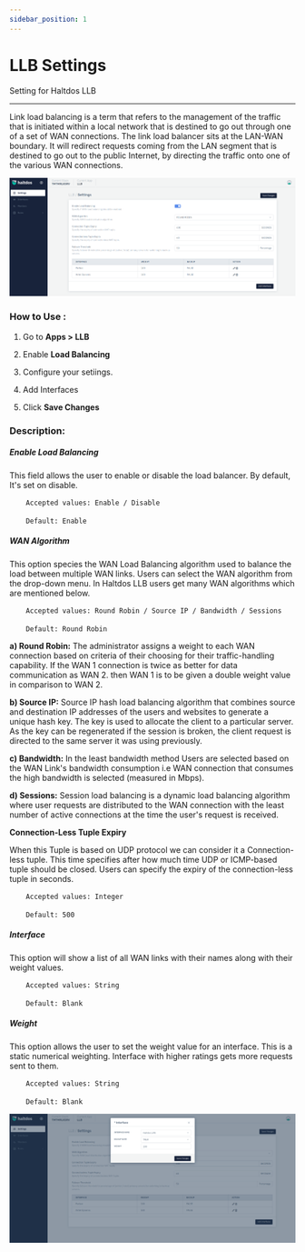 ```yaml
---
sidebar_position: 1
---
```



# LLB Settings

Setting for Haltdos LLB

---

Link load balancing is a term that refers to the management of the traffic that is initiated within a local network that is destined to go out through one of a set of WAN connections. The link load balancer sits at the LAN-WAN boundary. It will redirect requests coming from the LAN segment that is destined to go out to the public Internet, by directing the traffic onto one of the various WAN connections.

![llbsettings](/img/llb/v7/docs/llb_settings.png)

### **How to Use :**

1. Go to **Apps > LLB**

2. Enable **Load Balancing**

3. Configure your setiings.

4. Add Interfaces

5. Click **Save Changes**

 ### **Description:**

##### **Enable Load Balancing**

This field allows the user to enable or disable the load balancer. By default, It's set on disable.

```
    Accepted values: Enable / Disable

    Default: Enable 
```


##### **WAN Algorithm**

This option species the WAN Load Balancing algorithm used to balance the load between multiple WAN links. Users can select the WAN algorithm from the drop-down menu. In Haltdos LLB  users get many WAN algorithms which are mentioned below.

```
    Accepted values: Round Robin / Source IP / Bandwidth / Sessions 

    Default: Round Robin 
```


**a) Round Robin:** The administrator assigns a weight to each WAN connection based on criteria of their choosing for their traffic-handling capability. If the WAN 1 connection is twice as better for data communication as WAN 2. then WAN 1 is to be given a double weight value in comparison to WAN 2.

**b) Source IP:** Source IP hash load balancing algorithm that combines source and destination IP addresses of the users and websites to generate a unique hash key. The key is used to allocate the client to a particular server. As the key can be regenerated if the session is broken, the client request is directed to the same server it was using previously.

**c) Bandwidth:** In the least bandwidth method Users are selected based on the WAN Link's bandwidth consumption i.e WAN connection that consumes the high bandwidth is selected (measured in Mbps).

**d) Sessions:** Session load balancing is a dynamic load balancing algorithm where user requests are distributed to the WAN connection with the least number of active connections at the time the user's request is received.

**Connection-Less Tuple Expiry**

When this Tuple is based on UDP protocol we can consider it a Connection-less tuple. This time specifies after how much time UDP or ICMP-based tuple should be closed. Users can specify the expiry of the connection-less tuple in seconds.

```
    Accepted values: Integer

    Default: 500 
```


##### **Interface**

This option will show a list of all WAN links with their names along with their weight values.

```
    Accepted values: String

    Default: Blank 
```


##### **Weight**

This option allows the user to set the weight value for an interface. This is a static numerical weighting. Interface with higher ratings gets more requests sent to them.

```
    Accepted values: String

    Default: Blank 
```


![addinginterfaces](/img/llb/v7/docs/adding_interfaces.png)



